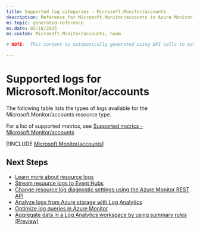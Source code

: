 ```yaml
---
title: Supported log categories - Microsoft.Monitor/accounts
description: Reference for Microsoft.Monitor/accounts in Azure Monitor Logs.
ms.topic: generated-reference
ms.date: 02/18/2025
ms.custom: Microsoft.Monitor/accounts, naam

# NOTE:  This content is automatically generated using API calls to Azure. Any edits made on these files will be overwritten in the next run of the script. 

---
```





# Supported logs for Microsoft.Monitor/accounts  
The following table lists the types of logs available for the Microsoft.Monitor/accounts resource type.
  
  
  
For a list of supported metrics, see [Supported metrics - Microsoft.Monitor/accounts](../supported-metrics/microsoft-monitor-accounts-metrics.md)  
  

  
[!INCLUDE [Microsoft.Monitor/accounts](~/reusable-content/ce-skilling/azure/includes/azure-monitor/reference/logs/microsoft-monitor-accounts-logs-include.md)]  
  

## Next Steps

* [Learn more about resource logs](/azure/azure-monitor/essentials/platform-logs-overview)
* [Stream resource logs to Event Hubs](/azure/azure-monitor/essentials/resource-logs#send-to-azure-event-hubs)
* [Change resource log diagnostic settings using the Azure Monitor REST API](/rest/api/monitor/diagnosticsettings)
* [Analyze logs from Azure storage with Log Analytics](/azure/azure-monitor/essentials/resource-logs#send-to-log-analytics-workspace)
* [Optimize log queries in Azure Monitor](/azure/azure-monitor/logs/query-optimization)
* [Aggregate data in a Log Analytics workspace by using summary rules (Preview)](/azure/azure-monitor/logs/summary-rules)